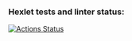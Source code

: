 ### Hexlet tests and linter status:
[![Actions Status](https://github.com/valekgodovan/docker-project-74/actions/workflows/hexlet-check.yml/badge.svg)](https://github.com/valekgodovan/docker-project-74/actions)